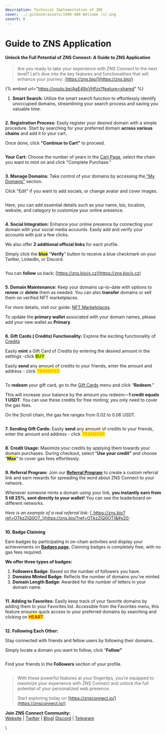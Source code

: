 ```yaml
---
description: Technical Implementation of ZNS
cover: ../.gitbook/assets/1990-490 Welcome (1).png
coverY: 0
---
```


# Guide to ZNS Application

#### Unlock the Full Potential of ZNS Connect: A Guide to ZNS Application

> Are you ready to take your experience with ZNS Connect to the next level? Let’s dive into the key features and functionalities that will enhance your journey: [https://zns.bio/](https://zns.bio/)

{% embed url="https://youtu.be/AaE49xVHfzs?feature=shared" %}

1. **Smart Search:** Utilize the smart search function to effortlessly identify unoccupied domains, streamlining your search process and saving you valuable time.

<figure><img src="../.gitbook/assets/Screenshot 2024-08-17 at 12.04.07.png" alt=""><figcaption></figcaption></figure>

**2. Registration Process:** Easily register your desired domain with a simple procedure. Start by searching for your preferred domain **across various chains** and add it to your cart.&#x20;

Once done, click **"Continue to Cart"** to proceed.

<figure><img src="../.gitbook/assets/Screenshot 2024-08-17 at 12.04.50.png" alt=""><figcaption></figcaption></figure>

**Your Cart:** Choose the number of years in the [Cart Page](https://zns.bio/cart), select the chain you want to mint on and click "Complete Purchase."&#x20;

<figure><img src="../.gitbook/assets/Screenshot 2024-08-17 at 12.10.26.png" alt=""><figcaption></figcaption></figure>

**3. Manage Domains:** Take control of your domains by accessing the[ “My Domains”](https://zns.bio/my-domains) section. &#x20;

Click "Edit" if you want to add socials, or change avatar and cover images.&#x20;

<figure><img src="../.gitbook/assets/Screenshot 2024-08-17 at 12.24.23.png" alt=""><figcaption></figcaption></figure>

Here, you can add essential details such as your name, bio, location, website, and category to customize your online presence.

<figure><img src="../.gitbook/assets/Screenshot 2024-08-17 at 12.26.44.png" alt=""><figcaption></figcaption></figure>

**4. Social Integration:** Enhance your online presence by connecting your domain with your social media accounts. Easily add and verify your accounts with just a few clicks.&#x20;

We also offer **2 additional official links** for each profile.&#x20;

Simply click the <mark style="color:blue;">**blue**</mark> "**Verify**" button to receive a blue checkmark on your Twitter, LinkedIn, or Discord.

<figure><img src="../.gitbook/assets/Screenshot 2024-08-17 at 12.27.56.png" alt=""><figcaption></figcaption></figure>

You can **follow** us back: [https://zns.bio/x.cz](https://zns.bio/x.cz)

<figure><img src="../.gitbook/assets/Screenshot 2024-08-17 at 12.28.08.png" alt=""><figcaption></figcaption></figure>

**5. Domain Maintenance:** Keep your domains up-to-date with options to **renew** or **delete** them as needed. You can also **transfer** domains or sell them on verified NFT marketplaces.

&#x20;For more details, visit our guide: [NFT Marketplaces](https://docs.znsconnect.io/user-guide/nft).

To update the **primary wallet** associated with your domain names, please add your new wallet as **Primary**.

<figure><img src="../.gitbook/assets/Screenshot 2024-08-17 at 12.36.07 (1).png" alt=""><figcaption></figcaption></figure>

**6. Gift Cards ( Credits) Functionality:** Explore the exciting functionality of [Credits](https://zns.bio/settings?tab=credits)&#x20;

Easily **mint** a Gift Card of Credits by entering the desired amount in the settings -click <mark style="color:green;">**BUY**</mark>

Easily **send** any amount of credits to your friends, enter the amount and address - click <mark style="color:orange;">**TRANSFER**</mark>

<figure><img src="../.gitbook/assets/Screenshot 2024-08-17 at 12.40.40.png" alt=""><figcaption></figcaption></figure>

To **redeem** your gift card, go to the [Gift Cards](https://zns.bio/settings?tab=credits) menu and click “**Redeem**.”&#x20;

This will increase your balance by the amount you redeem—**1 credit equals 1 USDT**. You can use these credits for free minting; you only need to cover the gas fees.&#x20;

On the Scroll chain, the gas fee ranges from 0.02 to 0.06 USDT.

<figure><img src="../.gitbook/assets/Screenshot 2024-08-17 at 12.41.12 (1).png" alt=""><figcaption></figcaption></figure>

**7. Sending Gift Cards:**  Easily **send** any amount of credits to your friends, enter the amount and address - click <mark style="color:orange;">**TRANSFER**</mark>

<figure><img src="../.gitbook/assets/Screenshot 2024-08-17 at 12.48.40.png" alt=""><figcaption></figcaption></figure>

**8. Credit Usage:** Maximize your credits by applying them towards your domain purchases. During checkout, select “**Use your credit”** and choose “<mark style="color:blue;">**Max**</mark>” to cover gas fees effortlessly.

<figure><img src="../.gitbook/assets/Screenshot 2024-08-17 at 12.59.29.png" alt=""><figcaption></figcaption></figure>

**9. Referral Program:** Join our [**Referral Program**](https://zns.bio/referrals) to create a custom referral link and earn rewards for spreading the word about ZNS Connect to your network.&#x20;

Whenever someone mints a domain using your link, **you instantly earn from 5 till 25%, sent directly to your wallet!** You can see the leaderboard on different networks.&#x20;

_Here is an example of a real referral link:_ [_https://zns.bio?ref=OTkzZjQ0OT_](https://zns.bio/?ref=OTkzZjQ0OT)&#x20;

<figure><img src="../.gitbook/assets/Screenshot 2024-08-17 at 13.01.03.png" alt=""><figcaption></figcaption></figure>

**10. Badge Claiming**

Earn badges by participating in on-chain activities and display your achievements on [**Badges page**](https://zns.bio/badges)**.** Claiming badges is completely free, with no gas fees required.

**We offer three types of badges:**

1. **Followers Badge**: Based on the number of followers you have.
2. **Domains Minted Badge**: Reflects the number of domains you’ve minted.
3. **Domain Length Badge**: Awarded for the number of letters in your domain name.

<figure><img src="../.gitbook/assets/Screenshot 2024-08-17 at 13.03.05.png" alt=""><figcaption></figcaption></figure>

**11. Adding to Favorites:** Easily keep track of your favorite domains by adding them to your Favorites list. Accessible from the Favorites menu, this feature ensures quick access to your preferred domains by searching and clicking on <mark style="color:red;">**HEART**</mark>.&#x20;

<figure><img src="../.gitbook/assets/Screenshot 2024-08-17 at 13.06.42.png" alt=""><figcaption></figcaption></figure>

**12. Following Each Other:**&#x20;

Stay connected with friends and fellow users by following their domains.&#x20;

Simply locate a domain you want to follow, click “**Follow"**

<figure><img src="../.gitbook/assets/Screenshot 2024-08-17 at 13.11.29.png" alt=""><figcaption></figcaption></figure>

&#x20;Find your friends in the **Followers** section of your profile.

<figure><img src="../.gitbook/assets/Screenshot 2024-08-17 at 13.12.08.png" alt=""><figcaption></figcaption></figure>

> With these powerful features at your fingertips, you’re equipped to maximize your experience with ZNS Connect and unlock the full potential of your personalized web presence.&#x20;
>
> Start exploring today on [https://znsconnect.io/](https://znsconnect.io/)

**Join ZNS Connect Community:**\
[Website](https://znsconnect.io/) | [Twitter](https://twitter.com/ZNSConnect) | [Blog](https://medium.com/@znsconnect)| [Discord](https://discord.gg/Y42C3MD9QW) | [Telegram](https://t.me/znsconnect)

\
